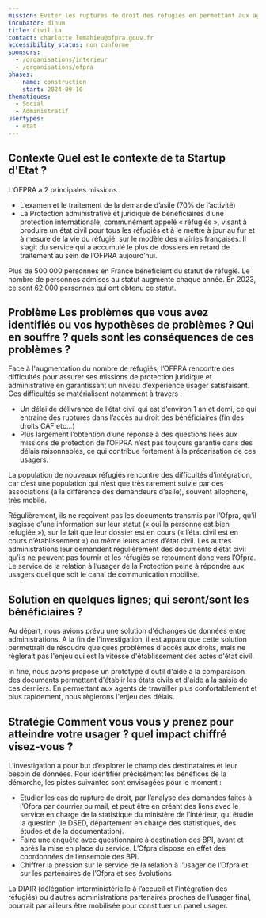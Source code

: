 ```yaml
---
mission: Eviter les ruptures de droit des réfugiés en permettant aux agents de mieux travailler
incubator: dinum
title: Civil.ia
contact: charlotte.lemahieu@ofpra.gouv.fr
accessibility_status: non conforme
sponsors:
  - /organisations/interieur
  - /organisations/ofpra
phases:
  - name: construction
    start: 2024-09-10
thematiques:
  - Social
  - Administratif
usertypes:
  - etat
---
```

## Contexte Quel est le contexte de ta Startup d'Etat ?

L’OFPRA a 2 principales missions :

* L’examen et le traitement de la demande d’asile (70% de l’activité)
* La Protection administrative et juridique de bénéficiaires d’une protection internationale, communément appelé « réfugiés », visant à produire un état civil pour tous les réfugiés et à le mettre à jour au fur et à mesure de la vie du réfugié, sur le modèle des mairies françaises. Il s’agit du service qui a accumulé le plus de dossiers en retard de traitement au sein de l’OFPRA aujourd’hui. 

Plus de 500 000 personnes en France bénéficient du statut de réfugié. Le nombre de personnes admises au statut augmente chaque année. En 2023, ce sont 62 000 personnes qui ont obtenu ce statut. 

## Problème Les problèmes que vous avez identifiés ou vos hypothèses de problèmes ? Qui en souffre ? quels sont les conséquences de ces problèmes ?

Face à l'augmentation du nombre de réfugiés, l’OFPRA rencontre des difficultés pour assurer ses missions de protection juridique et administrative en garantissant un niveau d’expérience usager satisfaisant. Ces difficultés se matérialisent notamment à travers :

* Un délai de délivrance de l’état civil qui est d’environ 1 an et demi, ce qui entraine des ruptures dans l’accès au droit des bénéficiaires (fin des droits CAF etc…) 
* Plus largement l’obtention d’une réponse à des questions liées aux missions de protection de l’OFPRA n’est pas toujours garantie dans des délais raisonnables, ce qui contribue fortement à la précarisation de ces usagers. 

La population de nouveaux réfugiés rencontre des difficultés d’intégration, car c’est une population qui n’est que très rarement suivie par des associations (à la différence des demandeurs d’asile), souvent allophone, très mobile. 

Régulièrement, ils ne reçoivent pas les documents transmis par l’Ofpra, qu’il s’agisse d’une information sur leur statut (« oui la personne est bien réfugiée »), sur le fait que leur dossier est en cours (« l’état civil est en cours d’établissement ») ou même leurs actes d’état civil. 
Les autres administrations leur demandent régulièrement des documents d’état civil qu’ils ne peuvent pas fournir et les réfugiés se retournent donc vers l’Ofpra. Le service de la relation à l’usager de la Protection peine à répondre aux usagers quel que soit le canal de communication mobilisé.  

## Solution en quelques lignes; qui seront/sont les bénéficiaires ? 

Au départ, nous avions prévu une solution d'échanges de données entre administrations. A la fin de l'investigation, il est apparu que cette solution permettrait de résoudre quelques problèmes d'accès aux droits, mais ne règlerait pas l'enjeu qui est la vitesse d'établissement des actes d'état civil. 

In fine, nous avons proposé un prototype d'outil d'aide à la comparaison des documents permettant d'établir les états civils et d'aide à la saisie de ces derniers. En permettant aux agents de travailler plus confortablement et plus rapidement, nous règlerons l'enjeu des délais. 


## Stratégie Comment vous vous y prenez pour atteindre votre usager ? quel impact chiffré visez-vous ?

L’investigation a pour but d’explorer le champ des destinataires et leur besoin de données.
Pour identifier précisément les bénéfices de la démarche, les pistes suivantes sont envisagées pour le moment : 
* Etudier les cas de rupture de droit, par l’analyse des demandes faites à l’Ofpra par courrier ou mail, et peut être en créant des liens avec le service en charge de la statistique du ministère de l’intérieur, qui étudie la question (le DSED, département en charge des statistiques, des études et de la documentation). 
* Faire une enquête avec questionnaire à destination des BPI, avant et après la mise en place du service. L’Ofpra dispose en effet des coordonnées de l’ensemble des BPI.  
* Chiffrer la pression sur le service de la relation à l’usager de l’Ofpra et sur les partenaires de l’Ofpra et ses évolutions 

La DIAIR (délégation interministérielle à l’accueil et l’intégration des réfugiés) ou d’autres administrations partenaires proches de l’usager final, pourrait par ailleurs être mobilisée pour constituer un panel usager. 
